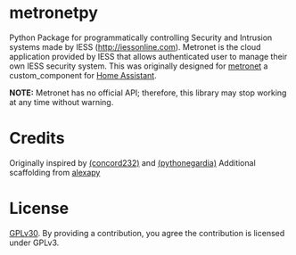 # metronetpy

Python Package for programmatically controlling Security and Intrusion systems made by IESS (http://iessonline.com). Metronet is the cloud application provided by IESS that allows authenticated user to manage their own IESS security system. This was originally designed for [metronet](https://github.com/tulindo/metronet/) a custom_component for [Home Assistant](https://www.home-assistant.io/).

**NOTE:** Metronet has no official API; therefore, this library may stop
working at any time without warning.

# Credits
Originally inspired by [(concord232)](https://github.com/JasonCarter80/concord232) and [(pythonegardia)](https://github.com/jeroenterheerdt/python-egardia)
Additional scaffolding from [alexapy](https://gitlab.com/keatontaylor/alexapy)

# License
[GPLv30](LICENSE). By providing a contribution, you agree the contribution is licensed under GPLv3.
